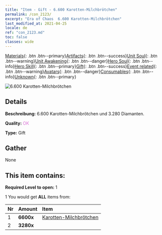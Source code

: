 ```yaml
---
title: "Item - Gift - 6.600 Karotten-Milchbrötchen"
permalink: /con_2123/
excerpt: "Era of Chaos  6.600 Karotten-Milchbrötchen"
last_modified_at: 2021-04-25
locale: de
ref: "con_2123.md"
toc: false
classes: wide
---
```

 [Materials](/ItemsDE/){: .btn .btn--primary}[Artifacts](/ItemsDE/Artifacts/){: .btn .btn--success}[Unit Soul](/ItemsDE/UnitSoul/){: .btn .btn--warning}[Unit Awakening](/ItemsDE/UnitAwakening/){: .btn .btn--danger}[Hero Soul](/ItemsDE/HeroSoul/){: .btn .btn--info}[Hero Skill](/ItemsDE/HeroSkill/){: .btn .btn--primary}[Gift](/ItemsDE/Gift/){: .btn .btn--success}[Event related](/ItemsDE/Events/){: .btn .btn--warning}[Avatars](/ItemsDE/Avatars/){: .btn .btn--danger}[Consumables](/ItemsDE/Consumables/){: .btn .btn--info}[Unknown](/ItemsDE/Unknown/){: .btn .btn--primary}

 ![6.600 Karotten-Milchbrötchen](/images/t/i_907590.png)

## Details
 **Beschreibung:** 6.600 Karotten-Milchbrötchen und 3.280 Diamanten.

 **Quality:** <span style="color: #DA70D6">OK</span>

 **Type:** Gift

## Gather

  None

## This item contains:

 **Required Level to open:** 1

 1 You would get **ALL** items  from:

  | Nr | Amount |     Item    |
  |:---|:-------|:------------|
  | 1 |  **6600x** | [Karotten-Milchbrötchen](/ItemsDE/con_2119/) |  | 
  | 2 |  **3280x** | <i class="fas fa-gem"/> |  | 
